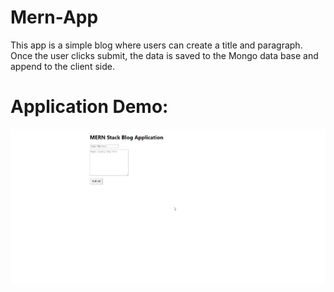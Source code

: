 # Mern-App

This app is a simple blog where users can create a title and paragraph. Once the user clicks submit, the data is saved to the Mongo data base and append to the client side.

# Application Demo:
![Demo of Game](https://github.com/Tphorton14/mernApp/blob/master/gif/mern.gif)
